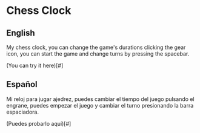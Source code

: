 # Chess Clock

## English
My chess clock, you can change the game's durations clicking the gear icon, you can start the game and change turns by pressing the spacebar.

(You can try it here)[#]

## Español

Mi reloj para jugar ajedrez, puedes cambiar el tiempo del juego pulsando el engrane, puedes empezar el juego y cambiar el turno presionando la barra espaciadora.

(Puedes probarlo aquí)[#]
